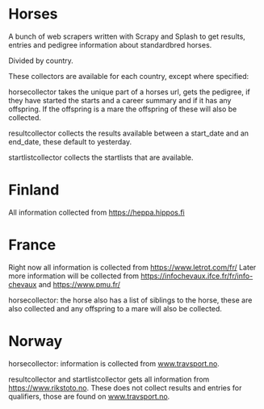 # Horses

A bunch of web scrapers written with Scrapy and Splash to get results, entries and pedigree information about standardbred horses.

Divided by country.

These collectors are available for each country, except where specified:

horsecollector takes the unique part of a horses url, gets the pedigree, if they have started the starts and a career summary and if it has any offspring. If the offspring is a mare the offspring of these will also be collected.

resultcollector collects the results available between a start_date and an end_date, these default to yesterday.

startlistcollector collects the startlists that are available.

Finland
=======
All information collected from https://heppa.hippos.fi

France
======
Right now all information is collected from https://www.letrot.com/fr/
Later more information will be collected from https://infochevaux.ifce.fr/fr/info-chevaux and https://www.pmu.fr/

horsecollector: the horse also has a list of siblings to the horse, these are also collected and any offspring to a mare will also be collected.

Norway
======
horsecollector: information is collected from www.travsport.no.

resultcollector and startlistcollector gets all information from https://www.rikstoto.no. These does not collect results and entries for qualifiers, those are found on www.travsport.no.
